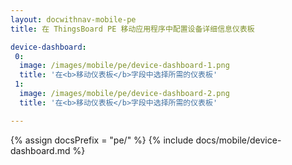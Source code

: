 ```yaml
---
layout: docwithnav-mobile-pe
title: 在 ThingsBoard PE 移动应用程序中配置设备详细信息仪表板

device-dashboard:
 0:
  image: /images/mobile/pe/device-dashboard-1.png
  title: '在<b>移动仪表板</b>字段中选择所需的仪表板'
 1:
  image: /images/mobile/pe/device-dashboard-2.png
  title: '在<b>移动仪表板</b>字段中选择所需的仪表板'

---
```


{% assign docsPrefix = "pe/" %}
{% include docs/mobile/device-dashboard.md %}